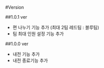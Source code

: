 #Version


##1.0.1 ver
 * 편 나누기 기능 추가 (최대 2팀 레드팀 : 블루팀)
 * 팀 최대 인원 설정 기능 추가
 
 
##1.0.0 ver
 * 내전 기능 추가
 * 내전 종료기능 추가